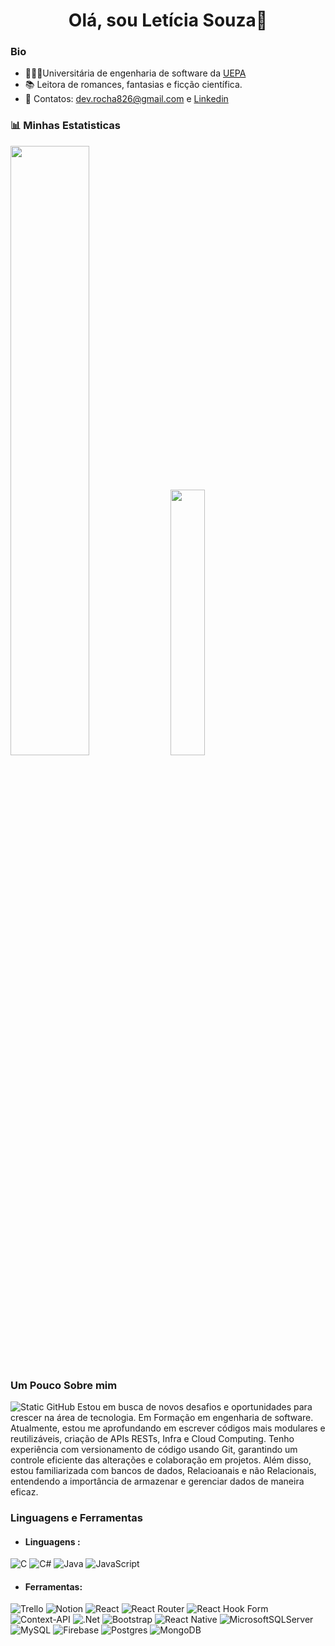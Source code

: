 <h1 align="center">
Olá, sou Letícia Souza👋
</h1> 

### Bio 
- 👩🏻‍🎓Universitária de engenharia de software da [UEPA](https://www.uepa.br/)
- 📚 Leitora de romances, fantasias e ficção científica. 
- 📨 Contatos: dev.rocha826@gmail.com e [Linkedin](https://www.linkedin.com/in/leticia826souza/)
### 📊 Minhas Estatisticas
 <div>
 <img width="50%" src="https://github-readme-stats.vercel.app/api?username=leh826&theme=rose&show_icons=true"/>
 <img width="33%" src="https://github-readme-stats.vercel.app/api/top-langs/?username=leh826&layout=compact&langs_count=7&theme=rose"/>
 </div>

### Um Pouco Sobre mim 
<img src="https://img.shields.io/static/v1?label=Overview&message=leticia&color=f8efd4&style=for-the-badge&logo=GitHub" alt="Static GitHub">
Estou em busca de novos desafios e oportunidades para crescer na área de tecnologia. Em Formação em engenharia de software. Atualmente, estou me aprofundando em escrever códigos mais modulares e reutilizáveis, criação de APIs RESTs, Infra e Cloud Computing. Tenho experiência com versionamento de código usando Git, garantindo um controle eficiente das alterações e colaboração em projetos. Além disso, estou familiarizada com bancos de dados, Relacioanais e não Relacionais, entendendo a importância de armazenar e gerenciar dados de maneira eficaz.

### Linguagens e Ferramentas 
  - #### Linguagens : <br>
  ![C](https://img.shields.io/badge/c-%2300599C.svg?style=for-the-badge&logo=c&logoColor=white)
  ![C#](https://img.shields.io/badge/c%23-%23239120.svg?style=for-the-badge&logo=csharp&logoColor=white)
  ![Java](https://img.shields.io/badge/java-%23ED8B00.svg?style=for-the-badge&logo=openjdk&logoColor=white)
  ![JavaScript](https://img.shields.io/badge/javascript-%23323330.svg?style=for-the-badge&logo=javascript&logoColor=%23F7DF1E) <br>
  - #### Ferramentas: <br>
  ![Trello](https://img.shields.io/badge/Trello-%23026AA7.svg?style=for-the-badge&logo=Trello&logoColor=white)
  ![Notion](https://img.shields.io/badge/Notion-%23000000.svg?style=for-the-badge&logo=notion&logoColor=white)
  ![React](https://img.shields.io/badge/react-%2320232a.svg?style=for-the-badge&logo=react&logoColor=%2361DAFB)
  ![React Router](https://img.shields.io/badge/React_Router-CA4245?style=for-the-badge&logo=react-router&logoColor=white)
  ![React Hook Form](https://img.shields.io/badge/React%20Hook%20Form-%23EC5990.svg?style=for-the-badge&logo=reacthookform&logoColor=white)
  ![Context-API](https://img.shields.io/badge/Context--Api-000000?style=for-the-badge&logo=react)
  ![.Net](https://img.shields.io/badge/.NET-5C2D91?style=for-the-badge&logo=.net&logoColor=white)
  ![Bootstrap](https://img.shields.io/badge/bootstrap-%238511FA.svg?style=for-the-badge&logo=bootstrap&logoColor=white)
  ![React Native](https://img.shields.io/badge/react_native-%2320232a.svg?style=for-the-badge&logo=react&logoColor=%2361DAFB)
  ![MicrosoftSQLServer](https://img.shields.io/badge/Microsoft%20SQL%20Server-CC2927?style=for-the-badge&logo=microsoft%20sql%20server&logoColor=white)
  ![MySQL](https://img.shields.io/badge/mysql-4479A1.svg?style=for-the-badge&logo=mysql&logoColor=white)
  ![Firebase](https://img.shields.io/badge/firebase-%23039BE5.svg?style=for-the-badge&logo=firebase)
  ![Postgres](https://img.shields.io/badge/postgres-%23316192.svg?style=for-the-badge&logo=postgresql&logoColor=white)
	![MongoDB](https://img.shields.io/badge/MongoDB-%234ea94b.svg?style=for-the-badge&logo=mongodb&logoColor=white)

